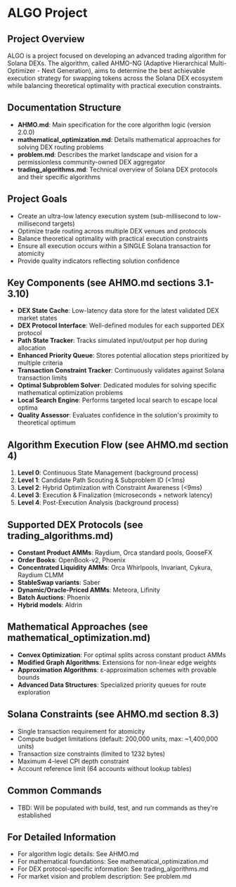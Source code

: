 # ALGO Project

## Project Overview
ALGO is a project focused on developing an advanced trading algorithm for Solana DEXs. The algorithm, called AHMO-NG (Adaptive Hierarchical Multi-Optimizer - Next Generation), aims to determine the best achievable execution strategy for swapping tokens across the Solana DEX ecosystem while balancing theoretical optimality with practical execution constraints.

## Documentation Structure
- **AHMO.md**: Main specification for the core algorithm logic (version 2.0.0)
- **mathematical_optimization.md**: Details mathematical approaches for solving DEX routing problems
- **problem.md**: Describes the market landscape and vision for a permissionless community-owned DEX aggregator
- **trading_algorithms.md**: Technical overview of Solana DEX protocols and their specific algorithms

## Project Goals
- Create an ultra-low latency execution system (sub-millisecond to low-millisecond targets)
- Optimize trade routing across multiple DEX venues and protocols
- Balance theoretical optimality with practical execution constraints
- Ensure all execution occurs within a SINGLE Solana transaction for atomicity
- Provide quality indicators reflecting solution confidence

## Key Components (see AHMO.md sections 3.1-3.10)
- **DEX State Cache**: Low-latency data store for the latest validated DEX market states
- **DEX Protocol Interface**: Well-defined modules for each supported DEX protocol
- **Path State Tracker**: Tracks simulated input/output per hop during allocation
- **Enhanced Priority Queue**: Stores potential allocation steps prioritized by multiple criteria
- **Transaction Constraint Tracker**: Continuously validates against Solana transaction limits
- **Optimal Subproblem Solver**: Dedicated modules for solving specific mathematical optimization problems
- **Local Search Engine**: Performs targeted local search to escape local optima
- **Quality Assessor**: Evaluates confidence in the solution's proximity to theoretical optimum

## Algorithm Execution Flow (see AHMO.md section 4)
1. **Level 0**: Continuous State Management (background process)
2. **Level 1**: Candidate Path Scouting & Subproblem ID (<1ms)
3. **Level 2**: Hybrid Optimization with Constraint Awareness (<9ms)
4. **Level 3**: Execution & Finalization (microseconds + network latency)
5. **Level 4**: Post-Execution Analysis (background process)

## Supported DEX Protocols (see trading_algorithms.md)
- **Constant Product AMMs**: Raydium, Orca standard pools, GooseFX
- **Order Books**: OpenBook-v2, Phoenix
- **Concentrated Liquidity AMMs**: Orca Whirlpools, Invariant, Cykura, Raydium CLMM 
- **StableSwap variants**: Saber
- **Dynamic/Oracle-Priced AMMs**: Meteora, Lifinity
- **Batch Auctions**: Phoenix
- **Hybrid models**: Aldrin

## Mathematical Approaches (see mathematical_optimization.md)
- **Convex Optimization**: For optimal splits across constant product AMMs
- **Modified Graph Algorithms**: Extensions for non-linear edge weights
- **Approximation Algorithms**: ε-approximation schemes with provable bounds
- **Advanced Data Structures**: Specialized priority queues for route exploration

## Solana Constraints (see AHMO.md section 8.3)
- Single transaction requirement for atomicity
- Compute budget limitations (default: 200,000 units, max: ~1,400,000 units)
- Transaction size constraints (limited to 1232 bytes)
- Maximum 4-level CPI depth constraint
- Account reference limit (64 accounts without lookup tables)

## Common Commands
- TBD: Will be populated with build, test, and run commands as they're established

## For Detailed Information
- For algorithm logic details: See AHMO.md
- For mathematical foundations: See mathematical_optimization.md
- For DEX protocol-specific information: See trading_algorithms.md
- For market vision and problem description: See problem.md